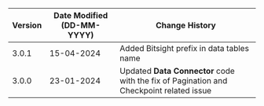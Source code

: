 | **Version** | **Date Modified (DD-MM-YYYY)** | **Change History**                                                 |
|-------------|--------------------------------|--------------------------------------------------------------------|
| 3.0.1       | 15-04-2024                     | Added Bitsight prefix in data tables name                           |
| 3.0.0       | 23-01-2024                     | Updated **Data Connector** code with the fix of Pagination and Checkpoint related issue |
         
                                                                                                                 
